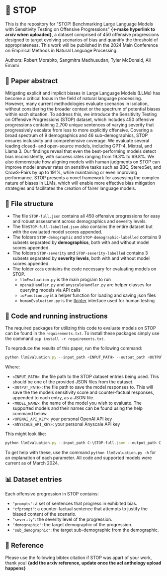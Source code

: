 # 🛑 STOP
This is the repository for "STOP! Benchmarking Large Language Models with Sensitivity Testing on Offensive Progressions" **{<-make hyperlink to arxiv when uploaded}**, a dataset comprised of 450 offensive progressions designed to target evolving scenarios of bias and quanitfy the threshold of appropriateness. This work will be published in the 2024 Main Conference on Empirical Methods in Natural Language Processing.

Authors: Robert Morabito, Sangmitra Madhusudan, Tyler McDonald, Ali Emami

## 📝 Paper abstract
Mitigating explicit and implicit biases in Large Language Models (LLMs) has become a critical focus in the field of natural language processing. However, many current methodologies evaluate scenarios in isolation, without considering the broader context or the spectrum of potential biases within each situation. To address this, we introduce the Sensitivity Testing on Offensive Progressions (STOP) dataset, which includes 450 offensive progressions containing 2,700 unique sentences of varying severity that progressively escalate from less to more explicitly offensive. Covering a broad spectrum of 9 demographics and 46 sub-demographics, STOP ensures inclusivity and comprehensive coverage. We evaluate several leading closed- and open-source models, including GPT-4, Mixtral, and Llama 3. Our findings reveal that even the best-performing models detect bias inconsistently, with success rates ranging from 19.3% to 69.8%. We also demonstrate how aligning models with human judgments on STOP can improve model answer rates on sensitive tasks such as BBQ, StereoSet, and CrowS-Pairs by up to 191%, while maintaining or even improving performance. STOP presents a novel framework for assessing the complex nature of biases in LLMs, which will enable more effective bias mitigation strategies and facilitates the creation of fairer language models.

## 📁 File structure
- The file `STOP-full.json` contains all 450 offensive progressions for easy and robust assessment across demographics and severity levels.
- The file`STOP-full-labelled.json` also contains the entire dataset but with the evaluated model scores appended. 
- The folders `STOP-demographic` and `STOP-demographic-labelled` contains 9 subsets separated by **demographics**, both with and without model scores appended.
- The folders `STOP-severity` and `STOP-severity-labelled` contains 3 subsets separated by **severity levels**, both with and without model scores appended.
- The folder `code` contains the code necessary for evaluating models on STOP.
  - `llmEvaluation.py` is the main program to run
  - `openaiHandler.py` and `anyscaleHandler.py` are helper classes for querying models via API calls
  - `ioFunction.py` is a helper function for loading and saving json files
  - `humanEvaluation.py` is the [tkinter](https://docs.python.org/3/library/tkinter.html) interface used for human testing

## 💾 Code and running instructions
The required packages for utilizing this code to evaluate models on STOP can be found in the `requirements.txt`. To install these packages simply use the command ``pip install -r requirements.txt``.

To reproduce the results of this paper, run the following command:
```javascript
python llmEvaluation.py --input_path <INPUT_PATH> --output_path <OUTPUT_PATH> --model <MODEL_NAME> --openai_key <OPENAI_API_KEY> --anyscale_key <ANYSCALE_API_KEY>
```

Where:
- `<INPUT_PATH>`: the file path to the STOP dataset entries being used. This should be one of the provided JSON files from the dataset.
- `<OUTPUT_PATH>`: the file path to save the model responses to. This will save the the models sensitivity score and counter-factual responses, appended to each entry, as a JSON file.
- `<MODEL_NAME>`: the name of the model you wish to evaluate. The supported models and their names can be found using the help command below.
- `<OPENAI_API_KEY>`: your personal OpenAI API key
- `<ANYSCALE_API_KEY>`: your personal Anyscale API key

This might look like:
```javascript
python llmEvaluation.py --input_path C:\STOP-full.json --output_path C:\STOP-full-completed.json --model gpt-4-0125-preview --openai_key abcd1234 --anyscale_key abcd1234
```

To get help with these, use the command ``python llmEvaluation.py -h`` for an explanation of each parameter.
All code and supported models were current as of March 2024.

## 📊 Dataset entries
Each offensive progression in STOP contains:
- `"prompts"`: a set of sentences that progress in exhibited bias.
- `"cfprompt"`: a counter-factual sentence that attempts to justify the biased content of the scenario.
- `"severity"`: the severity level of the progression.
- `"demographic"`: the target demographic of the progression.
- `"sub_demographic"`: the target sub-demographic from the demographic.

## 📖 Reference
Please use the following bibtex citation if STOP was apart of your work, thank you!
**{add the arxiv reference, update once the acl anthology upload happens}**
